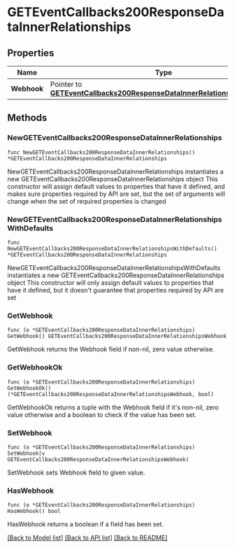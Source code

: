# GETEventCallbacks200ResponseDataInnerRelationships

## Properties

Name | Type | Description | Notes
------------ | ------------- | ------------- | -------------
**Webhook** | Pointer to [**GETEventCallbacks200ResponseDataInnerRelationshipsWebhook**](GETEventCallbacks200ResponseDataInnerRelationshipsWebhook.md) |  | [optional] 

## Methods

### NewGETEventCallbacks200ResponseDataInnerRelationships

`func NewGETEventCallbacks200ResponseDataInnerRelationships() *GETEventCallbacks200ResponseDataInnerRelationships`

NewGETEventCallbacks200ResponseDataInnerRelationships instantiates a new GETEventCallbacks200ResponseDataInnerRelationships object
This constructor will assign default values to properties that have it defined,
and makes sure properties required by API are set, but the set of arguments
will change when the set of required properties is changed

### NewGETEventCallbacks200ResponseDataInnerRelationshipsWithDefaults

`func NewGETEventCallbacks200ResponseDataInnerRelationshipsWithDefaults() *GETEventCallbacks200ResponseDataInnerRelationships`

NewGETEventCallbacks200ResponseDataInnerRelationshipsWithDefaults instantiates a new GETEventCallbacks200ResponseDataInnerRelationships object
This constructor will only assign default values to properties that have it defined,
but it doesn't guarantee that properties required by API are set

### GetWebhook

`func (o *GETEventCallbacks200ResponseDataInnerRelationships) GetWebhook() GETEventCallbacks200ResponseDataInnerRelationshipsWebhook`

GetWebhook returns the Webhook field if non-nil, zero value otherwise.

### GetWebhookOk

`func (o *GETEventCallbacks200ResponseDataInnerRelationships) GetWebhookOk() (*GETEventCallbacks200ResponseDataInnerRelationshipsWebhook, bool)`

GetWebhookOk returns a tuple with the Webhook field if it's non-nil, zero value otherwise
and a boolean to check if the value has been set.

### SetWebhook

`func (o *GETEventCallbacks200ResponseDataInnerRelationships) SetWebhook(v GETEventCallbacks200ResponseDataInnerRelationshipsWebhook)`

SetWebhook sets Webhook field to given value.

### HasWebhook

`func (o *GETEventCallbacks200ResponseDataInnerRelationships) HasWebhook() bool`

HasWebhook returns a boolean if a field has been set.


[[Back to Model list]](../README.md#documentation-for-models) [[Back to API list]](../README.md#documentation-for-api-endpoints) [[Back to README]](../README.md)


